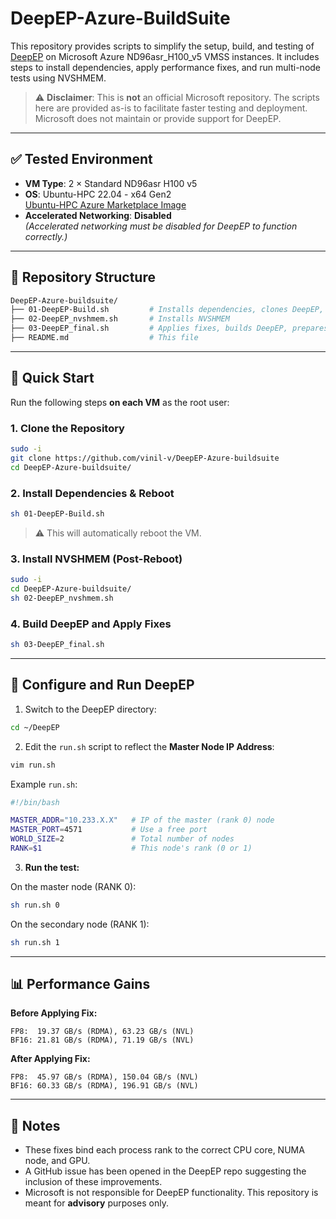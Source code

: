 # DeepEP-Azure-BuildSuite

This repository provides scripts to simplify the setup, build, and testing of [DeepEP](https://github.com/deepseek-ai/DeepEP) on Microsoft Azure ND96asr_H100_v5 VMSS instances. It includes steps to install dependencies, apply performance fixes, and run multi-node tests using NVSHMEM.

> ⚠️ **Disclaimer**: This is **not** an official Microsoft repository. The scripts here are provided as-is to facilitate faster testing and deployment. Microsoft does not maintain or provide support for DeepEP.

---

## ✅ Tested Environment

- **VM Type**: 2 × Standard ND96asr H100 v5
- **OS**: Ubuntu-HPC 22.04 - x64 Gen2  
  [Ubuntu-HPC Azure Marketplace Image](https://azuremarketplace.microsoft.com/en-us/marketplace/apps/microsoft-dsvm.ubuntu-hpc?tab=Overview)
- **Accelerated Networking**: **Disabled**  
  *(Accelerated networking must be disabled for DeepEP to function correctly.)*

---

## 📁 Repository Structure

```bash
DeepEP-Azure-buildsuite/
├── 01-DeepEP-Build.sh         # Installs dependencies, clones DeepEP, triggers reboot
├── 02-DeepEP_nvshmem.sh       # Installs NVSHMEM
├── 03-DeepEP_final.sh         # Applies fixes, builds DeepEP, prepares run script
├── README.md                  # This file
````

---

## 🚀 Quick Start

Run the following steps **on each VM** as the root user:

### 1. Clone the Repository

```bash
sudo -i
git clone https://github.com/vinil-v/DeepEP-Azure-buildsuite
cd DeepEP-Azure-buildsuite/
```

### 2. Install Dependencies & Reboot

```bash
sh 01-DeepEP-Build.sh
```

> ⚠️ This will automatically reboot the VM.

### 3. Install NVSHMEM (Post-Reboot)

```bash
sudo -i
cd DeepEP-Azure-buildsuite/
sh 02-DeepEP_nvshmem.sh
```

### 4. Build DeepEP and Apply Fixes

```bash
sh 03-DeepEP_final.sh
```

---

## 🔧 Configure and Run DeepEP

1. Switch to the DeepEP directory:

```bash
cd ~/DeepEP
```

2. Edit the `run.sh` script to reflect the **Master Node IP Address**:

```bash
vim run.sh
```

Example `run.sh`:

```bash
#!/bin/bash

MASTER_ADDR="10.233.X.X"   # IP of the master (rank 0) node
MASTER_PORT=4571           # Use a free port
WORLD_SIZE=2               # Total number of nodes
RANK=$1                    # This node's rank (0 or 1)
```

3. **Run the test:**

On the master node (RANK 0):

```bash
sh run.sh 0
```

On the secondary node (RANK 1):

```bash
sh run.sh 1
```

---

## 📊 Performance Gains

**Before Applying Fix:**

```
FP8:  19.37 GB/s (RDMA), 63.23 GB/s (NVL)
BF16: 21.81 GB/s (RDMA), 71.19 GB/s (NVL)
```

**After Applying Fix:**

```
FP8:  45.97 GB/s (RDMA), 150.04 GB/s (NVL)
BF16: 60.33 GB/s (RDMA), 196.91 GB/s (NVL)
```

---

## 📝 Notes

* These fixes bind each process rank to the correct CPU core, NUMA node, and GPU.
* A GitHub issue has been opened in the DeepEP repo suggesting the inclusion of these improvements.
* Microsoft is not responsible for DeepEP functionality. This repository is meant for **advisory** purposes only.
